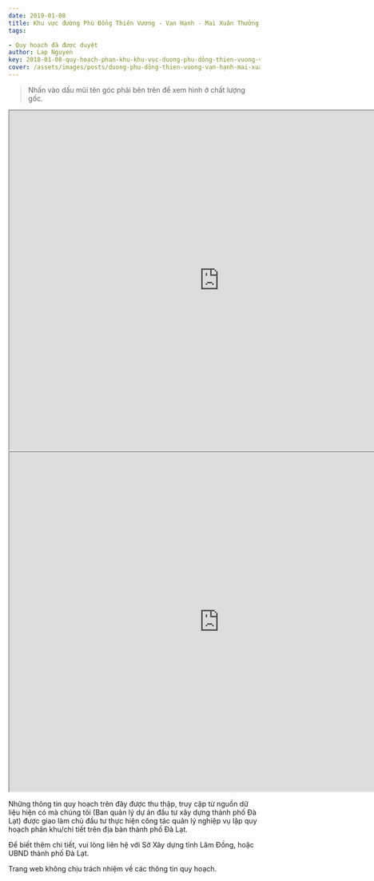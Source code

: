 ```yaml
---
date: 2019-01-08
title: Khu vực đường Phù Đổng Thiên Vương - Vạn Hạnh - Mai Xuân Thưởng - Võ Trường Toản (Khu B7)
tags:

- Quy hoạch đã được duyệt
author: Lap Nguyen
key: 2018-01-08-quy-hoạch-phan-khu-khu-vục-duong-phu-dỏng-thien-vuong-vạn-hạnh-mai-xuan-thuỏng-võ-truong-toản-khu-b7
cover: /assets/images/posts/duong-phu-dỏng-thien-vuong-vạn-hạnh-mai-xuan-thuỏng-võ-truong-toản-khu-b7.png
---
```


> Nhấn vào dấu mũi tên góc phải bên trên để xem hình ở chất lượng gốc. 

<iframe src="https://drive.google.com/file/d/1NjSP5PxRPpKUBzZBFVogiFsIdECoJxgE/preview" width="840" height="680"></iframe>
<!--more-->
<iframe src="https://drive.google.com/file/d/1MMVLwnkMomKJ8q6leZCcA94O8wAHTXz9/preview" width="840" height="680"></iframe>

Những thông tin quy hoạch trên đây được thu thập, truy cập từ nguồn dữ liệu hiện có mà chúng tôi (Ban quản lý dự án đầu tư xây dựng thành phố Đà Lạt) được giao làm chủ đầu tư thực hiện công tác quản lý nghiệp vụ lập quy hoạch phân khu/chi tiết trên địa bàn thành phố Đà Lạt.

Để biết thêm chi tiết, vui lòng liên hệ với Sở Xây dựng tỉnh Lâm Đồng, hoặc UBND thành phố Đà Lạt.

Trang web không chịu trách nhiệm về các thông tin quy hoạch.